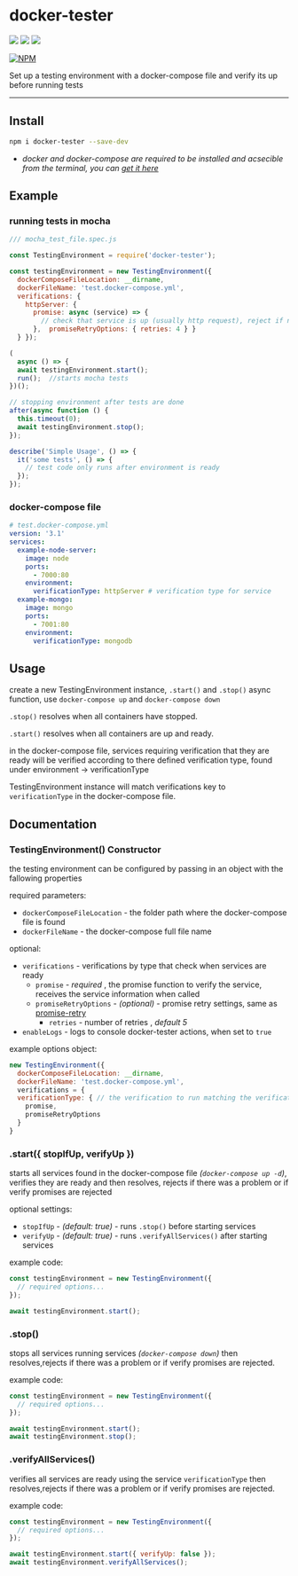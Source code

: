 # docker-tester 

[![](https://img.shields.io/npm/v/docker-tester.svg?style=for-the-badge)](https://www.npmjs.com/package/docker-tester)
[![](https://img.shields.io/david/mintzo/docker-tester.svg?style=for-the-badge)](https://www.npmjs.com/package/docker-tester)
![](https://img.shields.io/npm/l/docker-tester.svg?style=for-the-badge)

[![NPM](https://nodei.co/npm/docker-tester.png)](https://nodei.co/npm/docker-tester/)

Set up a testing environment with a docker-compose file and verify its up before running tests

-----------
## Install

```sh
npm i docker-tester --save-dev
```
*  _docker and docker-compose are required to be installed and acsecible from the terminal, you can [get it here](https://docs.docker.com/compose/install/)_

## Example
### running tests in mocha
```js
/// mocha_test_file.spec.js

const TestingEnvironment = require('docker-tester');

const testingEnvironment = new TestingEnvironment({
  dockerComposeFileLocation: __dirname,
  dockerFileName: 'test.docker-compose.yml',
  verifications: { 
    httpServer: { 
      promise: async (service) => {
        // check that service is up (usually http request), reject if not ready
      },  promiseRetryOptions: { retries: 4 } }
  } });

(
  async () => {
  await testingEnvironment.start();
  run();  //starts mocha tests
})();

// stopping environment after tests are done
after(async function () {
  this.timeout(0);
  await testingEnvironment.stop();
});

describe('Simple Usage', () => {
  it('some tests', () => {
    // test code only runs after environment is ready
  });
});
```
### docker-compose file
```yaml
# test.docker-compose.yml
version: '3.1'
services:
  example-node-server:
    image: node
    ports:
      - 7000:80
    environment:
      verificationType: httpServer # verification type for service 
  example-mongo:
    image: mongo
    ports:
      - 7001:80
    environment:
      verificationType: mongodb
```

## Usage
create a new TestingEnvironment instance, ```.start()``` and ```.stop()``` async function, use ```docker-compose up``` and ```docker-compose down```

```.stop()``` resolves when all containers have stopped.

```.start()``` resolves when all containers are up and ready.

in the docker-compose file, services requiring verification that they are ready will be verified according to there defined verification type, found under environment -> verificationType

TestingEnvironment instance will match verifications key to ```verificationType``` in the docker-compose file.


## Documentation
### TestingEnvironment() Constructor
the testing environment can be configured by passing in an object with the fallowing properties

required parameters:
* ```dockerComposeFileLocation``` - the folder path where the docker-compose file is found
* ```dockerFileName``` - the docker-compose full file name

optional:

* ```verifications``` - verifications by type that check when services are ready
  * ```promise``` - *required* , the promise function to verify the service, receives the service information when called
  * ```promiseRetryOptions``` - _(optional)_ - promise retry settings, same as [promise-retry](https://www.npmjs.com/package/promise-retry)
    * ```retries``` - number of retries , _default 5_
* ```enableLogs``` - logs to console docker-tester actions, when set to ```true```

example options object:
```js
new TestingEnvironment({
  dockerComposeFileLocation: __dirname,
  dockerFileName: 'test.docker-compose.yml',
  verifications = {
  verificationType: { // the verification to run matching the verificationType in the docker-compose file
    promise,
    promiseRetryOptions
  }
}
```

### .start({ stopIfUp, verifyUp })
starts all services found in the docker-compose file _(``docker-compose up -d``)_, verifies they are ready and then resolves, rejects if there was a problem or if verify promises are rejected

optional settings:

* ```stopIfUp``` - _(default: true)_  - runs ```.stop()``` before starting services
* ```verifyUp``` - _(default: true)_ - runs ```.verifyAllServices()``` after starting services

example code:
```js
const testingEnvironment = new TestingEnvironment({
  // required options...
});

await testingEnvironment.start();
```

### .stop()
stops all services running services _(``docker-compose down``)_ then resolves,rejects if there was a problem or if verify promises are rejected.

example code:
```js
const testingEnvironment = new TestingEnvironment({
  // required options...
});

await testingEnvironment.start();
await testingEnvironment.stop();
```

### .verifyAllServices()
verifies all services are ready using the service ```verificationType``` then resolves,rejects if there was a problem or if verify promises are rejected.

example code:
```js
const testingEnvironment = new TestingEnvironment({
  // required options...
});

await testingEnvironment.start({ verifyUp: false });
await testingEnvironment.verifyAllServices();
```
